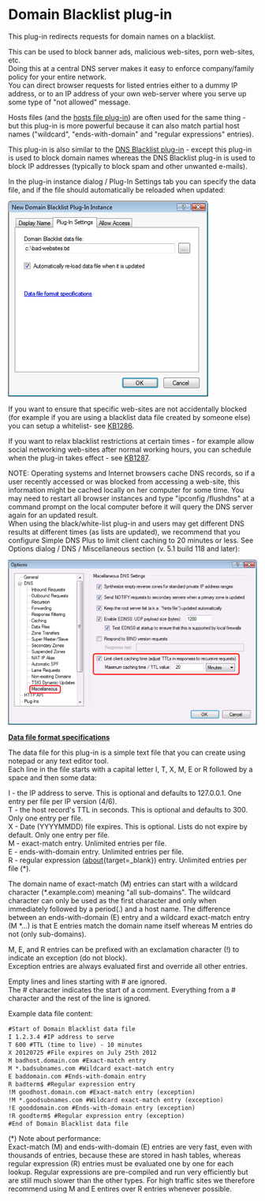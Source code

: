 ﻿---
category: 8
frontpage: false
comments: true
refs: 110
created-utc: 2019-01-01
modified-utc: 2021-10-28
---
# Domain Blacklist plug-in

This plug-in redirects requests for domain names on a blacklist.

This can be used to block banner ads, malicious web-sites, porn web-sites, etc.  
Doing this at a central DNS server makes it easy to enforce company/family policy for your entire network.  
You can direct browser requests for listed entries either to a dummy IP address, or to an IP address of your own web-server where you serve up some type of "not allowed" message.

Hosts files (and the [hosts file plug-in](https://simpledns.plus/plugin-hostsfile)) are often used for the same thing - but this plug-in is more powerful because it can also match partial host names ("wildcard", "ends-with-domain" and "regular expressions" entries).

This plug-in is also similar to the [DNS Blacklist plug-in](https://simpledns.plus/plugin-blacklist) - except this plug-in is used to block domain names whereas the DNS Blacklist plug-in is used to block IP addresses (typically to block spam and other unwanted e-mails).

In the plug-in instance dialog / Plug-In Settings tab you can specify the data file, and if the file should automatically be reloaded when updated:

![](img/171/1.png)

If you want to ensure that specific web-sites are not accidentally blocked (for example if you are using a blacklist data file created by someone else) you can setup a whitelist- see [KB1286](https://simpledns.plus/kb/79).

If you want to relax blacklist restrictions at certain times - for example allow social networking web-sites after normal working hours, you can schedule when the plug-in takes effect - see [KB1287](https://simpledns.plus/kb/72).

NOTE: Operating systems and Internet browsers cache DNS records, so if a user recently accessed or was blocked from accessing a web-site, this information might be cached locally on her computer for some time. You may need to restart all browser instances and type "ipconfig /flushdns" at a command prompt on the local computer before it will query the DNS server again for an updated result.  
When using the black/white-list plug-in and users may get different DNS results at different times (as lists are updated), we recommend that you configure Simple DNS Plus to limit client caching to 20 minutes or less. See Options dialog / DNS / Miscellaneous section (v. 5.1 build 118 and later):

![](img/171/2.png)

**<u>Data file format specifications</u>**

The data file for this plug-in is a simple text file that you can create using notepad or any text editor tool.  
Each line in the file starts with a capital letter I, T, X, M, E or R followed by a space and then some data:

I - the IP address to serve. This is optional and defaults to 127.0.0.1. One entry per file per IP version (4/6).  
T - the host record's TTL in seconds. This is optional and defaults to 300. Only one entry per file.  
X - Date (YYYYMMDD) file expires. This is optional. Lists do not expire by default. Only one entry per file.  
M - exact-match entry. Unlimited entries per file.  
E - ends-with-domain entry. Unlimited entries per file.  
R - regular expression ([about](http://en.wikipedia.org/wiki/regular_expression){target=_blank}) entry. Unlimited entries per file (*).

The domain name of exact-match (M) entries can start with a wildcard character (*.example.com) meaning "all sub-domains". The wildcard character can only be used as the first character and only when immediately followed by a period(.) and a host name. The difference between an ends-with-domain (E) entry and a wildcard exact-match entry (M *...) is that E entries match the domain name itself whereas M entries do not (only sub-domains).

M, E, and R entries can be prefixed with an exclamation character (!) to indicate an exception (do not block).  
Exception entries are always evaluated first and override all other entries.

Empty lines and lines starting with # are ignored.  
The # character indicates the start of a comment. Everything from a # character and the rest of the line is ignored.

Example data file content:

```
#Start of Domain Blacklist data file
I 1.2.3.4 #IP address to serve
T 600 #TTL (time to live) - 10 minutes
X 20120725 #File expires on July 25th 2012
M badhost.domain.com #Exact-match entry
M *.badsubnames.com #Wildcard exact-match entry
E baddomain.com #Ends-with-domain entry
R badterm$ #Regular expression entry
!M goodhost.domain.com #Exact-match entry (exception)
!M *.goodsubnames.com #Wildcard exact-match entry (exception)
!E gooddomain.com #Ends-with-domain entry (exception)
!R goodterm$ #Regular expression entry (exception)
#End of Domain Blacklist data file
```

(*) Note about performance:  
Exact-match (M) and ends-with-domain (E) entries are very fast, even with thousands of entries, because these are stored in hash tables, whereas regular expression (R) entries must be evaluated one by one for each lookup. Regular expressions are pre-compiled and run very efficiently but are still much slower than the other types. For high traffic sites we therefore recommend using M and E entires over R entries whenever possible.

